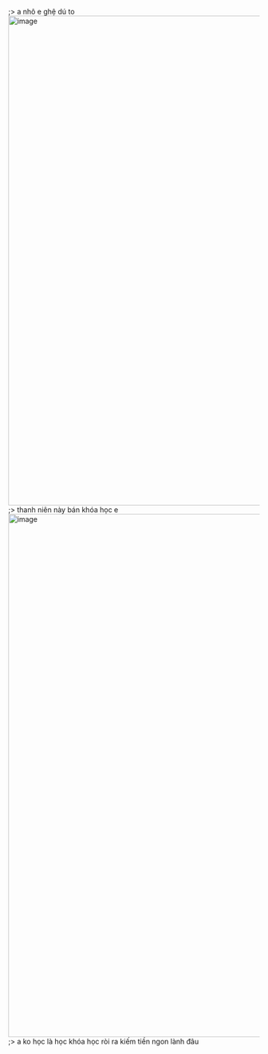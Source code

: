 ;> a nhô e ghệ dú to<br>
<img width="1013" height="979" alt="image" src="https://github.com/user-attachments/assets/19ca1696-94c5-4c08-8e06-469e20ce06ba" /><br>
;> thanh niên này bán khóa học e<br>
<img width="1016" height="1046" alt="image" src="https://github.com/user-attachments/assets/ff6065a8-6acf-45dc-b1f1-0717b44bd401" /><br>
;> a ko học là học khóa học ròi ra kiếm tiền ngon lành đâu
